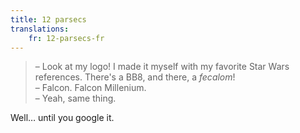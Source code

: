```yaml
---
title: 12 parsecs
translations:
    fr: 12-parsecs-fr
---
```


> – Look at my logo! I made it myself with my favorite Star Wars references. There's a BB8, and there, a *fecalom*!  
> – Falcon. Falcon Millenium.  
> – Yeah, same thing.

Well… until you google it.

